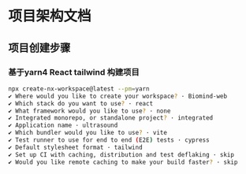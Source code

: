 # 项目架构文档

## 项目创建步骤

<!-- ### yarn 版本更新

yarn 版本为4

```bash 
#!/bin/bash
yarn --version 
1.22.19
yarn set version stable
yarn --version                                                          
4.1.1
```
-->

### 基于yarn4 React tailwind 构建项目

```bash
npx create-nx-workspace@latest --pm=yarn
✔ Where would you like to create your workspace? · Biomind-web
✔ Which stack do you want to use? · react
✔ What framework would you like to use? · none
✔ Integrated monorepo, or standalone project? · integrated
✔ Application name · ultrasound
✔ Which bundler would you like to use? · vite
✔ Test runner to use for end to end (E2E) tests · cypress
✔ Default stylesheet format · tailwind
✔ Set up CI with caching, distribution and test deflaking · skip
✔ Would you like remote caching to make your build faster? · skip
```
<!-- 
### 切换yarn到PnP（即插即用）

```bash
yarn config set nodeLinker pnp

yarn install

yarn nx serve ultrasound
```

### 添加Yarn Pnp SDK

> 此时编辑器Typescript报错，因为 Yarn Pnp 通过生成Node.js loader来工作，vscode不支持

生成基础 SDK 和编辑器设置：

```bash
yarn dlx @yarnpkg/sdks vscode vim ...
```

```bash
生成基础 SDK，但没有编辑器设置：


```bash
yarn dlx @yarnpkg/sdks base
```

更新所有已安装的 SDK 和编辑器设置：

```bash
yarn dlx @yarnpkg/sdks
```
### 手动激活自定义的Typescript设置

![alt text](image.png) -->